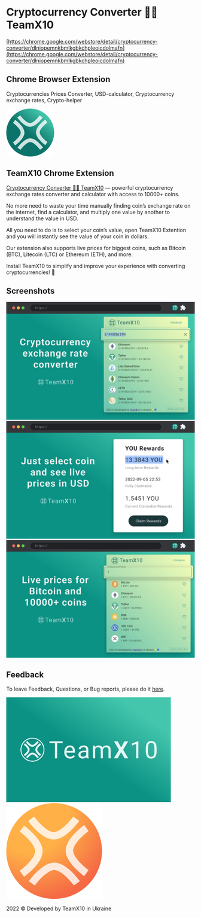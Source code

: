 # Cryptocurrency Converter 💛💙 TeamX10
[https://chrome.google.com/webstore/detail/cryptocurrency-converter/dlniopemnkbmlkgbkchpleoicdolmafn](https://chrome.google.com/webstore/detail/cryptocurrency-converter/dlniopemnkbmlkgbkchpleoicdolmafn)
## Chrome Browser Extension
Cryptocurrencies Prices Converter,
USD-calculator,
Cryptocurrency exchange rates,
Crypto-helper

![TeamX10](https://github.com/teamx10/ccc/blob/main/logo-filled.svg)

## TeamX10 Chrome Extension
[Cryptocurrency Converter 💛💙 TeamX10](https://chrome.google.com/webstore/detail/cryptocurrency-converter/dlniopemnkbmlkgbkchpleoicdolmafn)  — powerful cryptocurrency exchange rates converter and calculator with access to 10000+ coins.

No more need to waste your time manually finding сoin’s exchange rate on the internet, find a calculator, and multiply one value by another to understand the value in USD.

All you need to do is to select your coin’s value, open TeamX10 Extention and you will instantly see the value of your coin in dollars.

Our extension also supports live prices for biggest coins, such as Bitcoin (BTC), Litecoin (LTC) or Ethereum (ETH), and more.

Install TeamX10 to simplify and improve your experience with converting cryptocurrencies! 🙌

## Screenshots
![TeamX10 Screenshot 1](https://github.com/teamx10/ccc/blob/main/screens/1280x800-1.jpeg)
![TeamX10 Screenshot 2](https://github.com/teamx10/ccc/blob/main/screens/1280x800-2.jpeg)
![TeamX10 Screenshot 3](https://github.com/teamx10/ccc/blob/main/screens/1280x800-3.jpeg)

## Feedback
To leave Feedback, Questions, or Bug reports, please do it [here](https://forms.gle/ZqQXL3YrGNKtUWCeA).

![Cryptocurrency Converter TeamX1](https://github.com/teamx10/ccc/blob/main/screens/440x280.jpeg)
![Cryptocurrency Converter TeamX10](https://github.com/teamx10/ccc/blob/main/logo-filled-orange.svg)

2022 &copy; Developed by TeamX10 in Ukraine
